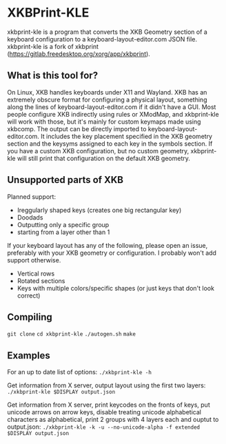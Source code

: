 # XKBPrint-KLE

xkbprint-kle is a program that converts the XKB Geometry section of a keyboard configuration to a keyboard-layout-editor.com JSON file.
xkbprint-kle is a fork of xkbprint (https://gitlab.freedesktop.org/xorg/app/xkbprint).

## What is this tool for?

On Linux, XKB handles keyboards under X11 and Wayland.
XKB has an extremely obscure format for configuring a physical layout, something along the lines of keyboard-layout-editor.com if it didn't have a GUI.
Most people configure XKB indirectly using rules or XModMap, and xkbprint-kle will work with those, but it's mainly for custom keymaps made using xkbcomp.
The output can be directly imported to keyboard-layout-editor.com.
It includes the key placement specified in the XKB geometry section and the keysyms assigned to each key in the symbols section.
If you have a custom XKB configuration, but no custom geometry, xkbprint-kle will still print that configuration on the default XKB geometry.

## Unsupported parts of XKB

Planned support:
- Ireggularly shaped keys (creates one big rectangular key)
- Doodads
- Outputting only a specific group
- starting from a layer other than 1

If your keyboard layout has any of the following, please open an issue, preferably with your XKB geometry or configuration.
I probably won't add support otherwise.
- Vertical rows
- Rotated sections
- Keys with multiple colors/specific shapes (or just keys that don't look correct)

## Compiling

`git clone`
`cd xkbprint-kle`
`./autogen.sh`
`make`

## Examples
For an up to date list of options:
`./xkbprint-kle -h`

Get information from X server, output layout using the first two layers:
`./xkbprint-kle $DISPLAY output.json`

Get information from X server, print keycodes on the fronts of keys, put unicode arrows on arrow keys, disable treating unicode alphabetical characters as alphabetical, print 2 groups with 4 layers each and ouptut to output.json:
`./xkbprint-kle -k -u --no-unicode-alpha -f extended $DISPLAY output.json`
